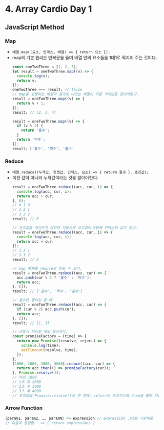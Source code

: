 # 4. Array Cardio Day 1
## JavaScript Method
### Map
- `배열.map((요소, 인덱스, 배열) => { return 요소 });`
- map의 기본 원리는 반복문을 돌며 배열 안의 요소들을 1대1로 짝지어 주는 것이다.
  ```javascript
  const oneTwoThree = [1, 2, 3];
  let result = oneTwoThree.map((v) => {
    console.log(v);
    return v;
  });
  oneTwoThree === result; // false
  // map을 실행하는 배열과 결과로 나오는 배열이 다른 객체임을 알아야한다.
  result = oneTwoThree.map((v) => {
    return v + 1;
  });
  result; // [2, 3, 4]
  
  result = oneTwoThree.map((v) => {
    if (v % 2) {
      return '홀수';
    }
    return '짝수';
  });
  result; ['홀수', '짝수', '홀수'
  ```
### Reduce
- `배열.reduce((누적값, 현잿값, 인덱스, 요소) => { return 결과 }, 초깃값);`
- 이전 값이 아니라 누적값이라는 것을 알아야한다.
  ```javascript
  result = oneTwoThree.reduce((acc, cur, i) => {
    console.log(acc, cur, i);
    return acc + cur;
  }, 0);
  // 0 1 0
  // 1 2 1
  // 3 3 2
  result; // 6

  // 초깃값을 적어주지 않으면 자동으로 초깃값이 0번째 인덱스의 값이 된다.
  result = oneTwoThree.reduce((acc, cur, i) => {
    console.log(acc, cur, i);
    return acc + cur;
  });
  // 1 2 1
  // 3 3 2
  result; // 6

  // map 예제를 reduce로 만들 수 있다.
  result = oneTwoThree.reduce((acc, cur) => {
    acc.push(cur % 2 ? '홀수' : '짝수');
    return acc;
  }, []);
  result; // ['홀수', '짝수', '홀수']

  // 홀수만 필터링 할 때
  result = oneTwoThree.reduce((acc, cur) => {
    if (cur % 2) acc.push(cur);
    return acc;
  }, []);
  result; // [1, 3]

  // 비동기 처리할 때도 유리하다.
  const promiseFactory = (time) => {
    return new Promise((resolve, reject) => {
      console.log(time);
      setTimeout(resolve, time);
    });
  };
  [1000, 2000, 3000, 4000].reduce((acc, cur) => {
    return acc.then(() => promiseFactory(cur));
  }, Promise.resolve());
  // 바로 1000
  // 1초 후 2000
  // 2초 후 3000
  // 3초 후 4000
  // 초깃값을 Promise.resolve()로 한 후에, return된 프로미스에 then을 붙여 다음 누적값으로 넘기면 된다.
  ```
### Arrow Function
```javascript
(param1, param2, …, paramN) => expression // expression 그대로 리턴해줌
// 다음과 동일함:  => { return expression; }
```